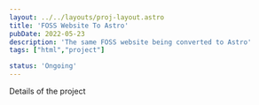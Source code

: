 ```yaml
---
layout: ../../layouts/proj-layout.astro
title: 'FOSS Website To Astro'
pubDate: 2022-05-23
description: 'The same FOSS website being converted to Astro'
tags: ["html","project"]

status: 'Ongoing'
---
```


Details of the project
